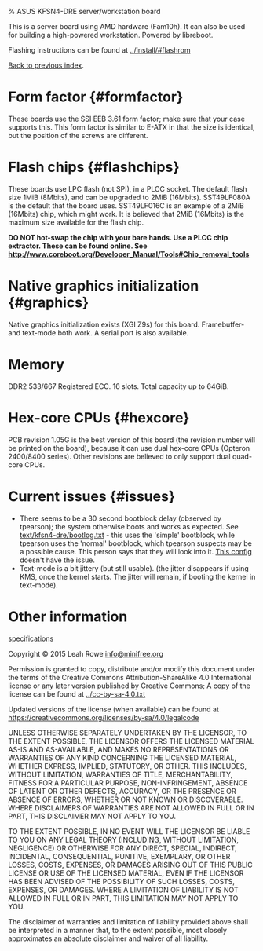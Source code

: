 % ASUS KFSN4-DRE server/workstation board 

This is a server board using AMD hardware (Fam10h). It can also be used
for building a high-powered workstation. Powered by libreboot.

Flashing instructions can be found at
[../install/#flashrom](../install/#flashrom)

[Back to previous index](./).

Form factor {#formfactor}
===========

These boards use the SSI EEB 3.61 form factor; make sure that your case
supports this. This form factor is similar to E-ATX in that the size is
identical, but the position of the screws are different.

Flash chips {#flashchips}
===========

These boards use LPC flash (not SPI), in a PLCC socket. The default
flash size 1MiB (8Mbits), and can be upgraded to 2MiB (16Mbits).
SST49LF080A is the default that the board uses. SST49LF016C is an
example of a 2MiB (16Mbits) chip, which might work. It is believed that
2MiB (16Mbits) is the maximum size available for the flash chip.

**DO NOT hot-swap the chip with your bare hands. Use a PLCC chip
extractor. These can be found online. See
<http://www.coreboot.org/Developer_Manual/Tools#Chip_removal_tools>**

Native graphics initialization {#graphics}
==============================

Native graphics initialization exists (XGI Z9s) for this board.
Framebuffer- and text-mode both work. A serial port is also available.

Memory
======

DDR2 533/667 Registered ECC. 16 slots. Total capacity up to 64GiB.

Hex-core CPUs {#hexcore}
=============

PCB revision 1.05G is the best version of this board (the revision
number will be printed on the board), because it can use dual hex-core
CPUs (Opteron 2400/8400 series). Other revisions are believed to only
support dual quad-core CPUs.

Current issues {#issues}
==============

-   There seems to be a 30 second bootblock delay (observed by
    tpearson); the system otherwise boots and works as expected. See
    [text/kfsn4-dre/bootlog.txt](text/kfsn4-dre/bootlog.txt) - this uses
    the 'simple' bootblock, while tpearson uses the 'normal'
    bootblock, which tpearson suspects may be a possible cause. This
    person says that they will look into it. [This
    config](http://review.coreboot.org/gitweb?p=board-status.git;a=blob;f=asus/kfsn4-dre/4.0-10101-g039edeb/2015-06-27T03:59:16Z/config.txt;h=4742905c185a93fbda8eb14322dd82c70641aef0;hb=055f5df4e000a97453dfad6c91c2d06ea22b8545)
    doesn't have the issue.
-   Text-mode is a bit jittery (but still usable). (the jitter
    disappears if using KMS, once the kernel starts. The jitter will
    remain, if booting the kernel in text-mode).

Other information
=================

[specifications](ftp://ftp.sgi.com/public/Technical%20Support/Pdf%20files/Asus/kfsn4-dre.pdf)

Copyright © 2015 Leah Rowe <info@minifree.org>

Permission is granted to copy, distribute and/or modify this document
under the terms of the Creative Commons Attribution-ShareAlike 4.0
International license or any later version published by Creative
Commons; A copy of the license can be found at
[../cc-by-sa-4.0.txt](../cc-by-sa-4.0.txt)

Updated versions of the license (when available) can be found at
<https://creativecommons.org/licenses/by-sa/4.0/legalcode>

UNLESS OTHERWISE SEPARATELY UNDERTAKEN BY THE LICENSOR, TO THE EXTENT
POSSIBLE, THE LICENSOR OFFERS THE LICENSED MATERIAL AS-IS AND
AS-AVAILABLE, AND MAKES NO REPRESENTATIONS OR WARRANTIES OF ANY KIND
CONCERNING THE LICENSED MATERIAL, WHETHER EXPRESS, IMPLIED, STATUTORY,
OR OTHER. THIS INCLUDES, WITHOUT LIMITATION, WARRANTIES OF TITLE,
MERCHANTABILITY, FITNESS FOR A PARTICULAR PURPOSE, NON-INFRINGEMENT,
ABSENCE OF LATENT OR OTHER DEFECTS, ACCURACY, OR THE PRESENCE OR ABSENCE
OF ERRORS, WHETHER OR NOT KNOWN OR DISCOVERABLE. WHERE DISCLAIMERS OF
WARRANTIES ARE NOT ALLOWED IN FULL OR IN PART, THIS DISCLAIMER MAY NOT
APPLY TO YOU.

TO THE EXTENT POSSIBLE, IN NO EVENT WILL THE LICENSOR BE LIABLE TO YOU
ON ANY LEGAL THEORY (INCLUDING, WITHOUT LIMITATION, NEGLIGENCE) OR
OTHERWISE FOR ANY DIRECT, SPECIAL, INDIRECT, INCIDENTAL, CONSEQUENTIAL,
PUNITIVE, EXEMPLARY, OR OTHER LOSSES, COSTS, EXPENSES, OR DAMAGES
ARISING OUT OF THIS PUBLIC LICENSE OR USE OF THE LICENSED MATERIAL, EVEN
IF THE LICENSOR HAS BEEN ADVISED OF THE POSSIBILITY OF SUCH LOSSES,
COSTS, EXPENSES, OR DAMAGES. WHERE A LIMITATION OF LIABILITY IS NOT
ALLOWED IN FULL OR IN PART, THIS LIMITATION MAY NOT APPLY TO YOU.

The disclaimer of warranties and limitation of liability provided above
shall be interpreted in a manner that, to the extent possible, most
closely approximates an absolute disclaimer and waiver of all liability.

